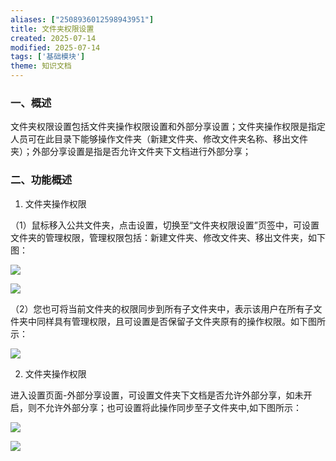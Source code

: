 ```yaml
---
aliases: ["2508936012598943951"]
title: 文件夹权限设置
created: 2025-07-14
modified: 2025-07-14
tags: ['基础模块']
theme: 知识文档
---
```


### 一、概述

文件夹权限设置包括文件夹操作权限设置和外部分享设置；文件夹操作权限是指定人员可在此目录下能够操作文件夹（新建文件夹、修改文件夹名称、移出文件夹）；外部分享设置是指是否允许文件夹下文档进行外部分享；

### 二、功能概述

1. 文件夹操作权限

（1）鼠标移入公共文件夹，点击设置，切换至“文件夹权限设置”页签中，可设置文件夹的管理权限，管理权限包括：新建文件夹、修改文件夹、移出文件夹，如下图：

![](87a0703569b222cc9b7fc6d85faba3c7.jpg)

![](c4377cb6a6ac7eb506307137d51b3b4e.jpg)

（2）您也可将当前文件夹的权限同步到所有子文件夹中，表示该用户在所有子文件夹中同样具有管理权限，且可设置是否保留子文件夹原有的操作权限。如下图所示：

![](4266025c5641f8d373255df5cfa426f7.jpg)

2. 文件夹操作权限

进入设置页面-外部分享设置，可设置文件夹下文档是否允许外部分享，如未开启，则不允许外部分享；也可设置将此操作同步至子文件夹中,如下图所示：

![](e80e829b43c80e33a111f1a1b8f209f4.jpg)

![](6227dffb2604bff04411aad565bc0317.jpg)